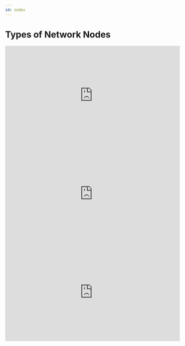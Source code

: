 ```yaml
---
id: nodes
---
```


# Types of Network Nodes

<iframe width="560" height="315" src="https://www.youtube.com/embed/1mSMUUla0w8" title="YouTube video player" frameborder="0" allow="accelerometer; autoplay; clipboard-write; encrypted-media; gyroscope; picture-in-picture" allowfullscreen></iframe>

<iframe width="560" height="315" src="https://www.youtube.com/embed/7fqz_hLqoBI" title="YouTube video player" frameborder="0" allow="accelerometer; autoplay; clipboard-write; encrypted-media; gyroscope; picture-in-picture" allowfullscreen></iframe>

<iframe width="560" height="315" src="https://www.youtube.com/embed/rPqjrhOD_Jo" title="YouTube video player" frameborder="0" allow="accelerometer; autoplay; clipboard-write; encrypted-media; gyroscope; picture-in-picture" allowfullscreen></iframe>